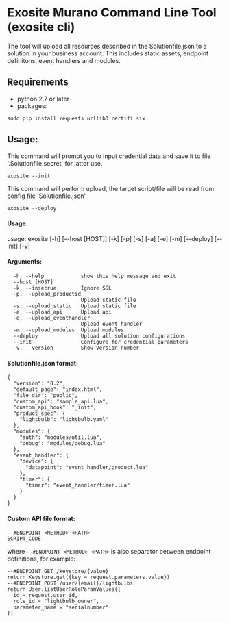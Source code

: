 
# Exosite Murano Command Line Tool (exosite cli)

The tool will upload all resources described in the Solutionfile.json to a solution in your business account. This includes static assets, endpoint definitons, event handlers and modules.

## Requirements

- python 2.7 or later
- packages:

 ```
 sudo pip install requests urllib3 certifi six
 ```

## Usage:
This command will prompt you to input credential data and save it to file '.Solutionfile.secret' for latter use.
```
exosite --init
```

This command will perform upload, the target script/file will be read from config file 'Solutionfile.json'
```
exosite --deploy
 ```

#### Usage:

usage: exosite [-h] [--host [HOST]] [-k] [-p] [-s] [-a] [-e] [-m] [--deploy] [--init] [-v]

#### Arguments:
```
  -h, --help            show this help message and exit
  --host [HOST]
  -k, --insecrue        Ignore SSL
  -p, --upload_productid
                        Upload static file
  -s, --upload_static   Upload static file
  -a, --upload_api      Upload api
  -e, --upload_eventhandler
                        Upload event handler
  -m, --upload_modules  Upload modules
  --deploy              Upload all solution configurations
  --init                Configure for credential parameters
  -v, --version         Show Version number
```
#### Solutionfile.json format:
```
{
  "version": "0.2",
  "default_page": "index.html",
  "file_dir": "public",
  "custom_api": "sample_api.lua",
  "custom_api_hook": "_init",
  "product_spec": {
    "lightbulb": "lightbulb.yaml"
  },
  "modules": {
    "auth": "modules/util.lua",
    "debug": "modules/debug.lua"
  },
  "event_handler": {
    "device": {
      "datapoint": "event_handler/product.lua"
    },
    "timer": {
      "timer": "event_handler/timer.lua"
    }
  }
}
```

#### Custom API file format:

```
--#ENDPOINT <METHOD> <PATH>
SCRIPT_CODE
 ```

where `--#ENDPOINT <METHOD> <PATH>` is also separator between endpoint definitions, for example:

```
--#ENDPOINT GET /keystore/{value}
return Keystore.get({key = request.parameters.value})
--#ENDPOINT POST /user/{email}/lightbulbs
return User.listUserRoleParamValues({
  id = request.user_id,
  role_id = "lightbulb_owner",
  parameter_name = "serialnumber"
})
```
